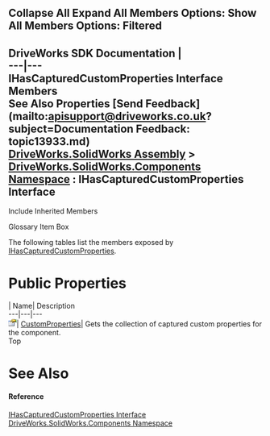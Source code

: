 Collapse All Expand All Members Options: Show All  Members Options: Filtered   
---  
DriveWorks SDK Documentation  |   
---|---  
IHasCapturedCustomProperties Interface Members   
See Also Properties [Send Feedback](mailto:apisupport@driveworks.co.uk?subject=Documentation Feedback: topic13933.md)  
[DriveWorks.SolidWorks Assembly](topic13342.md) > [DriveWorks.SolidWorks.Components Namespace](topic13925.md) : IHasCapturedCustomProperties Interface  
---  
  
Include Inherited Members    


Glossary Item Box

The following tables list the members exposed by [IHasCapturedCustomProperties](topic13933.md).

# Public Properties

| Name| Description  
---|---|---  
![ Property](dotnetimages/Property.gif)| [CustomProperties](topic13938.md)| Gets the collection of captured custom properties for the component.   
Top

# See Also

#### Reference

[IHasCapturedCustomProperties Interface](topic13933.md)   
[DriveWorks.SolidWorks.Components Namespace](topic13925.md)


